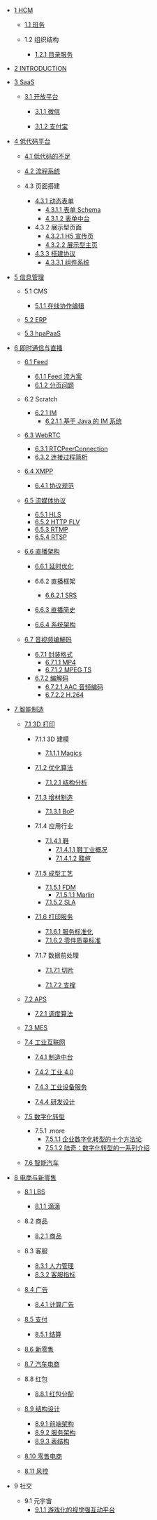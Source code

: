   - [1 HCM](/HCM/README.md)
    - [1.1 班务](/HCM/班务/README.md)
      
    - 1.2 组织结构
      - [1.2.1 目录服务](/HCM/组织结构/目录服务.md)
  - [2 INTRODUCTION](/INTRODUCTION.md)
  - [3 SaaS](/SaaS/README.md)
    - [3.1 开放平台](/SaaS/开放平台/README.md)
      - [3.1.1 微信](/SaaS/开放平台/微信/README.md)
        
      - [3.1.2 支付宝](/SaaS/开放平台/支付宝/README.md)
        
  - [4 低代码平台](/低代码平台/README.md)
    - [4.1 低代码的不足](/低代码平台/低代码的不足/README.md)
      
    - [4.2 流程系统](/低代码平台/流程系统/README.md)
      
    - 4.3 页面搭建
      - [4.3.1 动态表单](/低代码平台/页面搭建/动态表单/README.md)
        - [4.3.1.1 表单 Schema](/低代码平台/页面搭建/动态表单/表单%20Schema.md)
        - [4.3.1.2 表单中台](/低代码平台/页面搭建/动态表单/表单中台.md)
      - 4.3.2 展示型页面
        - [4.3.2.1 H5 宣传页](/低代码平台/页面搭建/展示型页面/H5%20宣传页.md)
        - [4.3.2.2 展示型主页](/低代码平台/页面搭建/展示型页面/展示型主页.md)
      - [4.3.3 搭建协议](/低代码平台/页面搭建/搭建协议/README.md)
        - [4.3.3.1 组件系统](/低代码平台/页面搭建/搭建协议/组件系统.md)
  - [5 信息管理](/信息管理/README.md)
    - 5.1 CMS
      - [5.1.1 在线协作编辑](/信息管理/CMS/在线协作编辑.md)
    - [5.2 ERP](/信息管理/ERP/README.md)
      
    - [5.3 hpaPaaS](/信息管理/hpaPaaS/README.md)
      
  - [6 即时通信与直播](/即时通信与直播/README.md)
    - [6.1 Feed](/即时通信与直播/Feed/README.md)
      - [6.1.1 Feed 流方案](/即时通信与直播/Feed/Feed%20流方案.md)
      - [6.1.2 分页问题](/即时通信与直播/Feed/分页问题.md)
    - 6.2 Scratch
      - [6.2.1 IM](/即时通信与直播/Scratch/IM/README.md)
        - [6.2.1.1 基于 Java 的 IM 系统](/即时通信与直播/Scratch/IM/基于%20Java%20的%20IM%20系统.md)
    - [6.3 WebRTC](/即时通信与直播/WebRTC/README.md)
      - [6.3.1 RTCPeerConnection](/即时通信与直播/WebRTC/RTCPeerConnection.md)
      - [6.3.2 连接过程简析](/即时通信与直播/WebRTC/连接过程简析.md)
    - [6.4 XMPP](/即时通信与直播/XMPP/README.md)
      - [6.4.1 协议规范](/即时通信与直播/XMPP/协议规范.md)
    - [6.5 流媒体协议](/即时通信与直播/流媒体协议/README.md)
      - [6.5.1 HLS](/即时通信与直播/流媒体协议/HLS.md)
      - [6.5.2 HTTP FLV](/即时通信与直播/流媒体协议/HTTP-FLV.md)
      - [6.5.3 RTMP](/即时通信与直播/流媒体协议/RTMP.md)
      - [6.5.4 RTSP](/即时通信与直播/流媒体协议/RTSP.md)
    - [6.6 直播架构](/即时通信与直播/直播架构/README.md)
      - [6.6.1 延时优化](/即时通信与直播/直播架构/延时优化/README.md)
        
      - 6.6.2 直播框架
        - [6.6.2.1 SRS](/即时通信与直播/直播架构/直播框架/SRS/README.md)
          
      - [6.6.3 直播简史](/即时通信与直播/直播架构/直播简史.md)
      - [6.6.4 系统架构](/即时通信与直播/直播架构/系统架构/README.md)
        
    - [6.7 音视频编解码](/即时通信与直播/音视频编解码/README.md)
      - [6.7.1 封装格式](/即时通信与直播/音视频编解码/封装格式/README.md)
        - [6.7.1.1 MP4](/即时通信与直播/音视频编解码/封装格式/MP4.md)
        - [6.7.1.2 MPEG TS](/即时通信与直播/音视频编解码/封装格式/MPEG-TS.md)
      - [6.7.2 编解码](/即时通信与直播/音视频编解码/编解码/README.md)
        - [6.7.2.1 AAC 音频编码](/即时通信与直播/音视频编解码/编解码/AAC%20音频编码.md)
        - [6.7.2.2 H.264](/即时通信与直播/音视频编解码/编解码/H.264.md)
  - [7 智能制造](/智能制造/README.md)
    - [7.1 3D 打印](/智能制造/3D%20打印/README.md)
      - 7.1.1 3D 建模
        - [7.1.1.1 Magics](/智能制造/3D%20打印/3D%20建模/Magics/README.md)
          
      - [7.1.2 优化算法](/智能制造/3D%20打印/优化算法/README.md)
        - [7.1.2.1 结构分析](/智能制造/3D%20打印/优化算法/结构分析.md)
      - [7.1.3 增材制造](/智能制造/3D%20打印/增材制造/README.md)
        - [7.1.3.1 BoP](/智能制造/3D%20打印/增材制造/BoP.md)
      - 7.1.4 应用行业
        - [7.1.4.1 鞋](/智能制造/3D%20打印/应用行业/鞋/README.md)
          - [7.1.4.1.1 鞋工业概况](/智能制造/3D%20打印/应用行业/鞋/鞋工业概况.md)
          - [7.1.4.1.2 鞋楦](/智能制造/3D%20打印/应用行业/鞋/鞋楦.md)
      - [7.1.5 成型工艺](/智能制造/3D%20打印/成型工艺/README.md)
        - [7.1.5.1 FDM](/智能制造/3D%20打印/成型工艺/FDM/README.md)
          - [7.1.5.1.1 Marlin](/智能制造/3D%20打印/成型工艺/FDM/Marlin.md)
        - [7.1.5.2 SLA](/智能制造/3D%20打印/成型工艺/SLA/README.md)
          
      - [7.1.6 打印服务](/智能制造/3D%20打印/打印服务/README.md)
        - [7.1.6.1 服务标准化](/智能制造/3D%20打印/打印服务/服务标准化.md)
        - [7.1.6.2 零件质量标准](/智能制造/3D%20打印/打印服务/零件质量标准.md)
      - 7.1.7 数据前处理
        - [7.1.7.1 切片](/智能制造/3D%20打印/数据前处理/切片/README.md)
          
        - [7.1.7.2 支撑](/智能制造/3D%20打印/数据前处理/支撑/README.md)
          
    - [7.2 APS](/智能制造/APS/README.md)
      - [7.2.1 调度算法](/智能制造/APS/调度算法.md)
    - [7.3 MES](/智能制造/MES/README.md)
      
    - [7.4 工业互联网](/智能制造/工业互联网/README.md)
      - [7.4.1 制造中台](/智能制造/工业互联网/制造中台/README.md)
        
      - [7.4.2 工业 4.0](/智能制造/工业互联网/工业%204.0/README.md)
        
      - [7.4.3 工业设备服务](/智能制造/工业互联网/工业设备服务/README.md)
        
      - [7.4.4 研发设计](/智能制造/工业互联网/研发设计/README.md)
        
    - [7.5 数字化转型](/智能制造/数字化转型/README.md)
      - 7.5.1 .more
        - [7.5.1.1 企业数字化转型的十个方法论](/智能制造/数字化转型/.more/2021-企业数字化转型的十个方法论.md)
        - [7.5.1.2 陆奇：数字化转型的一系列介绍](/智能制造/数字化转型/.more/陆奇：数字化转型的一系列介绍.md)
    - [7.6 智能汽车](/智能制造/智能汽车/README.md)
      
  - [8 电商与新零售](/电商与新零售/README.md)
    - [8.1 LBS](/电商与新零售/LBS/README.md)
      - [8.1.1 滴滴](/电商与新零售/LBS/滴滴.md)
    - 8.2 商品
      - [8.2.1 商品](/电商与新零售/商品/商品.md)
    - 8.3 客服
      - [8.3.1 人力管理](/电商与新零售/客服/人力管理.md)
      - [8.3.2 客服指标](/电商与新零售/客服/客服指标.md)
    - [8.4 广告](/电商与新零售/广告/README.md)
      - [8.4.1 计算广告](/电商与新零售/广告/计算广告.md)
    - [8.5 支付](/电商与新零售/支付/README.md)
      - [8.5.1 结算](/电商与新零售/支付/结算/README.md)
        
    - [8.6 新零售](/电商与新零售/新零售/README.md)
      
    - [8.7 汽车电商](/电商与新零售/汽车电商/README.md)
      
    - 8.8 红包
      - [8.8.1 红包分配](/电商与新零售/红包/红包分配.md)
    - [8.9 结构设计](/电商与新零售/结构设计/README.md)
      - [8.9.1 前端架构](/电商与新零售/结构设计/前端架构.md)
      - [8.9.2 服务架构](/电商与新零售/结构设计/服务架构.md)
      - [8.9.3 表结构](/电商与新零售/结构设计/表结构.md)
    - [8.10 零售电商](/电商与新零售/零售电商/README.md)
      
    - [8.11 风控](/电商与新零售/风控/README.md)
      
  - 9 社交
    - 9.1 元宇宙
      - [9.1.1 游戏化的视觉强互动平台](/社交/元宇宙/游戏化的视觉强互动平台.md)